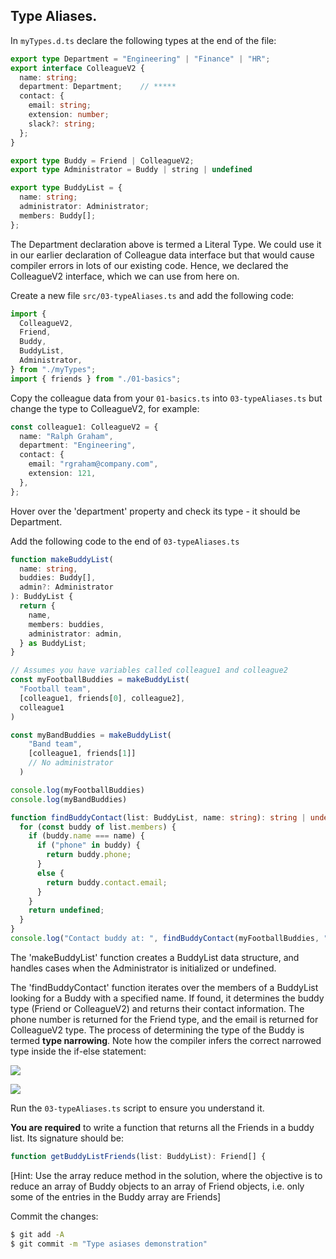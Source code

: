 ## Type Aliases.

In `myTypes.d.ts` declare the following types at the end of the file:
~~~ts
export type Department = "Engineering" | "Finance" | "HR";
export interface ColleagueV2 {
  name: string;
  department: Department;    // *****
  contact: {
    email: string;
    extension: number;
    slack?: string;
  };
}

export type Buddy = Friend | ColleagueV2;
export type Administrator = Buddy | string | undefined

export type BuddyList = {
  name: string;
  administrator: Administrator;
  members: Buddy[];
};
~~~

The Department declaration above is termed a Literal Type. We could use it in our earlier declaration of 
Colleague data interface but that would cause compiler errors in lots of our existing code. Hence, we declared the ColleagueV2 interface, which we can use from here on. 

Create a new file `src/03-typeAliases.ts` and add the following code:
~~~ts
import {
  ColleagueV2,
  Friend,
  Buddy,
  BuddyList,
  Administrator,
} from "./myTypes";
import { friends } from "./01-basics";
~~~

Copy the colleague data from your `01-basics.ts` into `03-typeAliases.ts` but change the type to ColleagueV2, for example:
~~~ts
const colleague1: ColleagueV2 = {
  name: "Ralph Graham",
  department: "Engineering",
  contact: {
    email: "rgraham@company.com",
    extension: 121,
  },
};
~~~
Hover over the 'department' property and check its type - it should be Department.

Add the following code to the end of `03-typeAliases.ts`
~~~ts
function makeBuddyList(
  name: string,
  buddies: Buddy[],
  admin?: Administrator
): BuddyList {
  return {
    name,
    members: buddies,
    administrator: admin,
  } as BuddyList;
}

// Assumes you have variables called colleague1 and colleague2
const myFootballBuddies = makeBuddyList(
  "Football team",
  [colleague1, friends[0], colleague2],
  colleague1
)

const myBandBuddies = makeBuddyList(
    "Band team",
    [colleague1, friends[1]]
    // No administrator
  )

console.log(myFootballBuddies)
console.log(myBandBuddies)

function findBuddyContact(list: BuddyList, name: string): string | undefined {
  for (const buddy of list.members) {
    if (buddy.name === name) {
      if ("phone" in buddy) {
        return buddy.phone;
      }
      else {
        return buddy.contact.email;
      }
    }
    return undefined;
  }
}
console.log("Contact buddy at: ", findBuddyContact(myFootballBuddies, "Ralph Graham"));
~~~
The 'makeBuddyList' function creates a BuddyList data structure, and handles cases when the Administrator is initialized or undefined. 

The 'findBuddyContact' function iterates over the members of a BuddyList looking for a Buddy with a specified name. If found, it determines the buddy type (Friend or ColleagueV2) and returns their contact information. The phone number is returned for the Friend type, and the email is returned for ColleagueV2 type. The process of determining the type of the Buddy is termed __type narrowing__. Note how the compiler infers the correct narrowed type inside the if-else statement:

![][narrow1] 

![][narrow2] 


Run the `03-typeAliases.ts` script to ensure you understand it.

__You are required__ to write a function that returns all the Friends in a buddy list. Its signature should be:
~~~ts
function getBuddyListFriends(list: BuddyList): Friend[] {

~~~
[Hint: Use the array reduce method in the solution, where the objective is to reduce an array of Buddy objects to an array of Friend objects, i.e. only some of the entries in the Buddy array are Friends]

Commit the changes:
~~~bash
$ git add -A
$ git commit -m "Type asiases demonstration"
~~~

[narrow1]: ./img/narrow1.png
[narrow2]: ./img/narrow2.png
